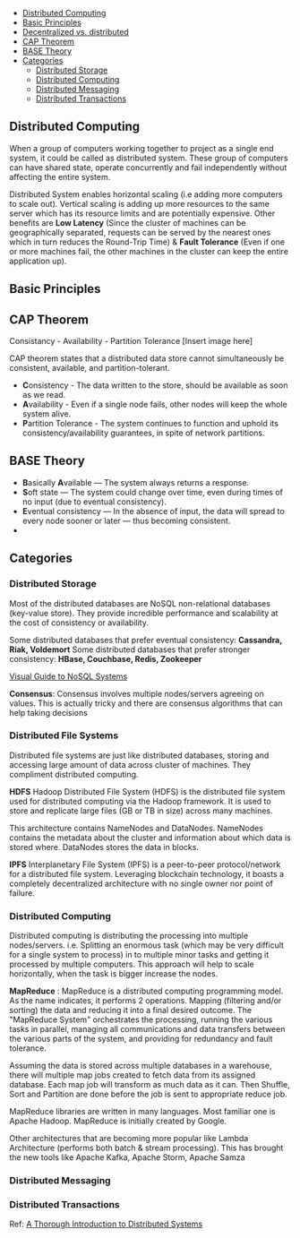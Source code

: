 - [Distributed Computing](#distributed-computing)
- [Basic Principles](#basic-principles)
- [Decentralized vs. distributed](#decentralized-vs-distributed)
- [CAP Theorem](#cap-theorem)
- [BASE Theory](#base-theory)
- [Categories](#categories)
  - [Distributed Storage](#distributed-storage)
  - [Distributed Computing](#distributed-computing-1)
  - [Distributed Messaging](#distributed-messaging)
  - [Distributed Transactions](#distributed-transactions)

## Distributed Computing
When a group of computers working together to project as a single end system, it could be called as distributed system. These group of computers can have shared state, operate concurrently and fail independently without affecting the entire system. 

Distributed System enables horizontal scaling (i.e adding more computers to scale out). Vertical scaling is adding up more resources to the same server which has its resource limits and are potentially expensive. Other benefits are **Low Latency** (Since the cluster of machines can be geographically separated, requests can be served by the nearest ones which in turn reduces the Round-Trip Time) & **Fault Tolerance** (Even if one or more machines fail, the other machines in the cluster can keep the entire application up).



## Basic Principles


## CAP Theorem
Consistancy - Availability - Partition Tolerance
[Insert image here]

CAP theorem states that a distributed data store cannot simultaneously be consistent, available, and partition-tolerant.

-  **C**onsistency - The data written to the store, should be available as soon as we read.
-  **A**vailability - Even if a single node fails, other nodes will keep the whole system alive.
-  **P**artition Tolerance - The system continues to function and uphold its consistency/availability guarantees, in spite of network partitions.

## BASE Theory
- **B**asically **A**vailable — The system always returns a response.
- **S**oft state — The system could change over time, even during times of no input (due to eventual consistency).
- **E**ventual consistency — In the absence of input, the data will spread to every node sooner or later — thus becoming consistent.
- 
## Categories

### Distributed Storage

Most of the distributed databases are NoSQL non-relational databases (key-value store). They provide incredible performance and scalability at the cost of consistency or availability.

Some distributed databases that prefer eventual consistency: **Cassandra, Riak, Voldemort**
Some distributed databases that prefer stronger consistency: **HBase, Couchbase, Redis, Zookeeper**

[Visual Guide to NoSQL Systems](https://blog.nahurst.com/visual-guide-to-nosql-systems)

**Consensus**:
Consensus involves multiple nodes/servers agreeing on values. This is actually tricky and there are consensus algorithms that can help taking decisions

### Distributed File Systems
Distributed file systems are just like distributed databases, storing and accessing large amount of data across cluster of machines. They compliment distributed computing.

**HDFS**
Hadoop Distributed File System (HDFS) is the distributed file system used for distributed computing via the Hadoop framework. It is used to store and replicate large files (GB or TB in size) across many machines.

This architecture contains NameNodes and DataNodes. NameNodes contains the metadata about the cluster and information about which data is stored where. DataNodes stores the data in blocks.

**IPFS**
Interplanetary File System (IPFS) is a peer-to-peer protocol/network for a distributed file system. Leveraging blockchain technology, it boasts a completely decentralized architecture with no single owner nor point of failure.

### Distributed Computing
Distributed computing is distributing the processing into multiple nodes/servers. i.e. Splitting an enormous task (which may be very difficult for a single system to process) in to multiple minor tasks and getting it processed by multiple computers. This approach will help to scale horizontally, when the task is bigger increase the nodes.

**MapReduce** :
MapReduce is a distributed computing programming model. As the name indicates, it performs 2 operations. Mapping (filtering and/or sorting) the data and reducing it into a final desired outcome. The "MapReduce System" orchestrates the processing, running the various tasks in parallel, managing all communications and data transfers between the various parts of the system, and providing for redundancy and fault tolerance.

Assuming the data is stored across multiple databases in a warehouse, there will multiple map jobs created to fetch data from its assigned database. Each map job will transform as much data as it can. Then Shuffle, Sort and Partition are done before the job is sent to appropriate reduce job.

MapReduce libraries are written in many languages. Most familiar one is Apache Hadoop. MapReduce is initially created by Google.

Other architectures that are becoming more popular like Lambda Architecture (performs both batch & stream processing). This has brought the new tools like Apache Kafka, Apache Storm, Apache Samza

### Distributed Messaging

### Distributed Transactions



Ref: [A Thorough Introduction to Distributed Systems](https://medium.com/better-programming/a-thorough-introduction-to-distributed-systems-3b91562c9b3c)